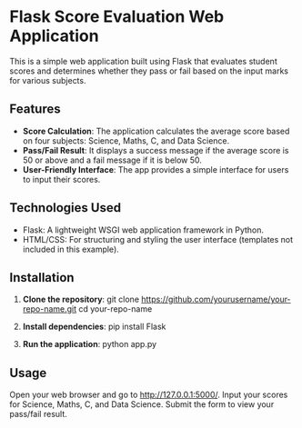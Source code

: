 # Flask Score Evaluation Web Application

This is a simple web application built using Flask that evaluates student scores and determines whether they pass or fail based on the input marks for various subjects.

## Features

- **Score Calculation**: The application calculates the average score based on four subjects: Science, Maths, C, and Data Science.
- **Pass/Fail Result**: It displays a success message if the average score is 50 or above and a fail message if it is below 50.
- **User-Friendly Interface**: The app provides a simple interface for users to input their scores.

## Technologies Used

- Flask: A lightweight WSGI web application framework in Python.
- HTML/CSS: For structuring and styling the user interface (templates not included in this example).

## Installation

1. **Clone the repository**:
    git clone https://github.com/yourusername/your-repo-name.git
    cd your-repo-name

2. **Install dependencies**:
    pip install Flask

3. **Run the application**:
    python app.py

## Usage
Open your web browser and go to http://127.0.0.1:5000/.
Input your scores for Science, Maths, C, and Data Science.
Submit the form to view your pass/fail result.

